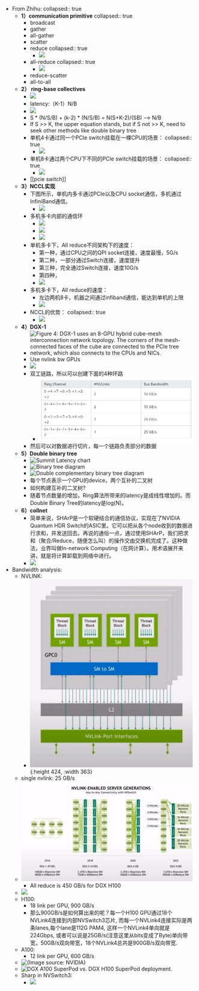 - From Zhihu:
  collapsed:: true
	- **1）communication primitive**
	  collapsed:: true
		- broadcast
		- gather
		- all-gather
		- scatter
		- reduce
		  collapsed:: true
			- ![](https://picx.zhimg.com/80/v2-fe26ffda0f48c40b3f4a8feb7a73a669_720w.webp?source=2c26e567)
		- all-reduce
		  collapsed:: true
			- ![](https://pic1.zhimg.com/80/v2-42844fc757ab01338f110622f0bb4962_720w.webp?source=2c26e567)
		- reduce-scatter
		- all-to-all
	- **2） ring-base collectives**
		- ![](https://picx.zhimg.com/80/v2-12af80e172e09cc92e4e6dcde6841311_720w.webp?source=2c26e567)
		- latency:（K-1）N/B
		- ![](https://picx.zhimg.com/80/v2-fed2f439627bc1c16bec63cc7ec84cdf_720w.webp?source=2c26e567)
		- S * (N/S/B) + (k-2) * (N/S/B) = N(S+K-2)/(SB) --> N/B
		- If S >> K, the upper equation stands, but if S not >> K, need to seek other methods like double binary tree
		- 单机4卡通过同一个PCIe switch挂载在一棵CPU的场景：
		  collapsed:: true
			- ![](https://picx.zhimg.com/80/v2-dac47e37dedf4ce07c92861c138b91e7_720w.webp?source=2c26e567)
		- 单机8卡通过两个CPU下不同的PCIe switch挂载的场景：
		  collapsed:: true
			- ![](https://picx.zhimg.com/80/v2-1400c6742580fabed45eb4d02553df83_720w.webp?source=2c26e567)
		- [[pcie switch]]
	- **3）NCCL实现**
		- 下图所示，单机内多卡通过PCIe以及CPU socket通信，多机通过InfiniBand通信。
			- ![](https://picx.zhimg.com/80/v2-dac47e37dedf4ce07c92861c138b91e7_1440w.webp?source=1def8aca)
		- 多机多卡内部的通信环
			- ![](https://pic1.zhimg.com/80/v2-1400c6742580fabed45eb4d02553df83_1440w.webp?source=1def8aca)
			- ![](https://picx.zhimg.com/80/v2-c3c96eff75e8f1b161b6c62188370ea7_720w.webp?source=1def8aca)
			- ![](https://picx.zhimg.com/80/v2-5614a5e2da87f34b0b76eabe40339f35_720w.webp?source=1def8aca)
		- 单机多卡下，All reduce不同架构下的速度：
			- 第一种，通过CPU之间的QPI socket连接，速度最慢，5G/s
			- 第二种，一部分通过Switch连接，速度提升
			- 第三种，完全通过Switch连接，速度10G/s
			- 第四种，
			- ![](https://picx.zhimg.com/80/v2-155b290bdc2964e129d24fadc5784f8d_720w.webp?source=1def8aca)
		- 多机多卡下，All reduce的速度：
			- 左边两机8卡，机器之间通过infiband通信，能达到单机的上限
			- ![](https://picx.zhimg.com/80/v2-7b912f62b04ea7c1853fb4c1ae037b46_720w.webp?source=1def8aca)
		- NCCL的优势：
		  collapsed:: true
			- ![](https://picx.zhimg.com/80/v2-b12bcc3d8b0a89abb5403cd24e0009a0_720w.webp?source=1def8aca)
	- **4）DGX-1**
		- ![Figure 4: DGX-1 uses an 8-GPU hybrid cube-mesh interconnection network topology. The corners of the mesh-connected faces of the cube are connected to the PCIe tree network, which also connects to the CPUs and NICs.](https://developer.nvidia.com/blog/parallelforall/wp-content/uploads/2017/04/NVLink-topology-e1491278374674.png)
		- Use nvlink bw GPUs
		- ![](https://picx.zhimg.com/80/v2-fc2163e0c729bf34c45cb0ca6cc3ed49_720w.webp?source=1def8aca)
		- 双工链路，所以可以创建下面的4种环路
			- ![image.png](../assets/image_1704434938508_0.png)
		- 然后可以对数据进行切片，每一个链路负责部分的数据
	- **5）Double binary tree**
		- ![Summit Latency chart](https://developer.nvidia.com/blog/wp-content/uploads/2019/02/Summit-Latency.png)
		- ![Binary tree diagram](https://developer.nvidia.com/blog/wp-content/uploads/2019/02/Btree.png)
		- ![Double complementary binary tree diagram](https://developer.nvidia.com/blog/wp-content/uploads/2019/02/DBtree-625x346.png)
		- 每个节点表示一个GPU的device，两个互补的二叉树
		- 如何构建互补的二叉树?
		- 随着节点数量的增加，Ring算法所带来的latency是成线性增加的。而Double Binary Tree的latency是log(N)。
	- **6）collnet**
		- 简单来说，SHArP是一个软硬结合的通信协议，实现在了NVIDIA Quantum HDR Switch的ASIC里。它可以把从各个node收到的数据进行求和，并发送回去。再说的通俗一点，通过使用SHArP，我们把求和（聚合/Reduce，随便怎么叫）的操作交由交换机完成了。这种做法，业界叫做In-network Computing（在网计算）。用术语展开来讲，就是将计算卸载到网络中进行。
		- ![](https://pic4.zhimg.com/80/v2-aa61553f576c0c6918670c8719bf625f_720w.webp)
- Bandwidth analysis:
	- NVLINK:
		- ![image.png](../assets/image_1704941152697_0.png){:height 424, :width 363}
	- single nvlink: 25 GB/s
	- ![image.png](../assets/image_1704941323516_0.png)
		- All reduce is 450 GB/s for DGX H100
	- ![](https://pic3.zhimg.com/v2-eb40fb61256a367309ba9d8764adb8f2_r.jpg)
	- H100:
		- 18 link per GPU, 900 GB/s
		- 那么900GB/s是如何算出来的呢？每一个H100 GPU通过18个NVLink4连接到内部NVSwitch3芯片, 而每一个NVLink4连接实际是两条lanes,每个lane是112G PAM4, 这样一个NVLink4单向就是224Gbps, 或者可以说是25GB/s(注意这里从bits变成了Byte)单向带宽，50GB/s双向带宽，18个NVLink4总共是900GB/s双向带宽.
	- A100:
		- 12 link per GPU, 600 GB/s
	- ![(Image source: NVIDIA)](https://assets.hardwarezone.com/img/2022/04/nvlink_switch_advancements.jpg)
	- ![DGX A100 SuperPod vs. DGX H100 SuperPod deployment.](https://assets.hardwarezone.com/img/2022/04/nvlink_switch_advancements2.jpg)
	- Sharp in NVSwitch3:
		- ![](https://pic3.zhimg.com/v2-f1cad7e8aa62731b5d3c03fdd4e633e6_r.jpg)